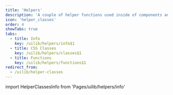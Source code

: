 ```yaml
---
title: 'Helpers'
description: 'A couple of helper functions used inside of components and extensions.'
icon: 'helper_classes'
order: 4
showTabs: true
tabs:
  - title: Info
    key: /uilib/helpers/info$1
  - title: CSS Classes
    key: /uilib/helpers/classes$1
  - title: Functions
    key: /uilib/helpers/functions$1
redirect_from:
  - /uilib/helper-classes
---
```


import HelperClassesInfo from 'Pages/uilib/helpers/info'

<HelperClassesInfo />
